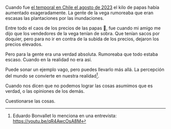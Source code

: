 
Cuando fue [el temporal en Chile el agosto de 2023](https://es.wikipedia.org/wiki/Temporal_de_Chile_de_agosto_de_2023) el kilo de papas había aumentado exageradamente. La gente de la vega rumoreaba que eran escasas las plantaciones por las inundaciones. 

Entre todo el caos de los precios de las papas 🥔, fue cuando mi amigo me dijo que los vendedores de la vega tenían de sobra. Que tenían sacos por doquier, pero para no ir en contra de la subida de los precios, dejaron los precios elevados.

Pero para la gente era una verdad absoluta. Rumoreaba que todo estaba escaso. Cuando en la realidad no era así.

Puede sonar un ejemplo vago, pero puedes llevarlo más allá. La percepción del mundo  se convierte en nuestra realidad[^1]. 

Cuando nos dicen que no podemos lograr las cosas asumimos que es verdad, o las opiniones de los demás. 

Cuestionarse las cosas.

[^1]: Eduardo Bonvallet lo menciona en una entrevista: https://youtu.be/qR4AwcOsA8M